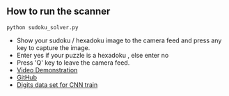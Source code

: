 ## How to run the scanner

```
python sudoku_solver.py
```

- Show your sudoku / hexadoku image to the camera feed and press any key to capture the image.
- Enter yes if your puzzle is a hexadoku , else enter no
- Press 'Q' key to leave the camera feed.
- [Video Demonstration](https://drive.google.com/file/d/18DmfuVisTgBdSjqHzcu55RICqO6GKdfp/view?usp=sharing)
- [GitHub](https://github.com/ChamaliVishmani/Sudoku_Solver)
- [Digits data set for CNN train](https://drive.google.com/file/d/1cZr91zzHl93H1cbmIwx_7upfQPPMPi33/view)
